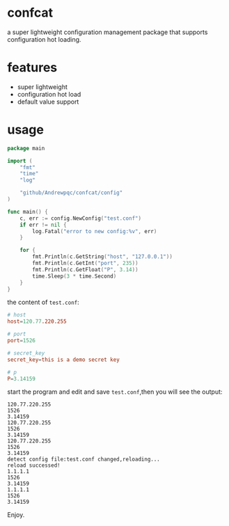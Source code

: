 # confcat
 a super lightweight configuration management package that supports configuration hot loading.

# features
+ super lightweight
+ configuration hot load
+ default value support

# usage
``` go
package main

import (
	"fmt"
    "time"
    "log"

	"github/Andrewpqc/confcat/config"
)

func main() {
	c, err := config.NewConfig("test.conf")
	if err != nil {
		log.Fatal("error to new config:%v", err)
	}

	for {
		fmt.Println(c.GetString("host", "127.0.0.1"))
		fmt.Println(c.GetInt("port", 235))
		fmt.Println(c.GetFloat("P", 3.14))
		time.Sleep(3 * time.Second)
	}
}
```
the content of `test.conf`:
```conf
# host
host=120.77.220.255

# port
port=1526

# secret_key
secret_key=this is a demo secret key

# p
P=3.14159
```
start the program and edit and save `test.conf`,then you will see the output:
```
120.77.220.255
1526
3.14159
120.77.220.255
1526
3.14159
120.77.220.255
1526
3.14159
detect config file:test.conf changed,reloading...
reload successed!
1.1.1.1
1526
3.14159
1.1.1.1
1526
3.14159
```
Enjoy.